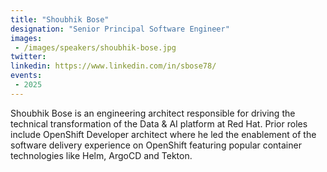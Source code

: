 ```yaml
---
title: "Shoubhik Bose"
designation: "Senior Principal Software Engineer"
images:
 - /images/speakers/shoubhik-bose.jpg
twitter: 
linkedin: https://www.linkedin.com/in/sbose78/
events:
 - 2025
---
```


Shoubhik Bose is an engineering architect responsible for driving the technical transformation of the Data & AI platform at Red Hat.  Prior roles include OpenShift Developer architect where he led the enablement of the software delivery experience on OpenShift featuring popular container technologies like Helm, ArgoCD and Tekton. 